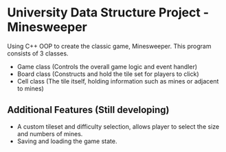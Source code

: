 # University Data Structure Project - Minesweeper
Using C++ OOP to create the classic game, Minesweeper. This program consists of 3 classes.
- Game class (Controls the overall game logic and event handler)
- Board class (Constructs and hold the tile set for players to click)
- Cell class (The tile itself, holding information such as mines or adjacent to mines)

## Additional Features (Still developing)
- A custom tileset and difficulty selection, allows player to select the size and numbers of mines.
- Saving and loading the game state.
